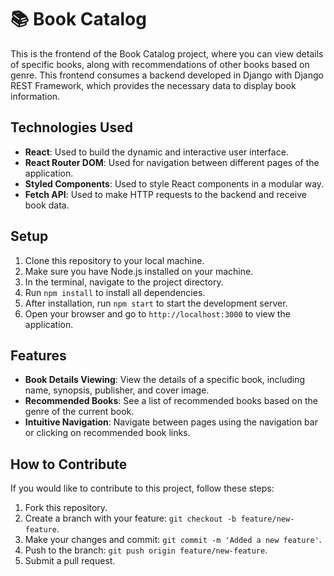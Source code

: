 # 📚 Book Catalog

This is the frontend of the Book Catalog project, where you can view details of specific books, along with recommendations of other books based on genre. This frontend consumes a backend developed in Django with Django REST Framework, which provides the necessary data to display book information.

## Technologies Used

- **React**: Used to build the dynamic and interactive user interface.
- **React Router DOM**: Used for navigation between different pages of the application.
- **Styled Components**: Used to style React components in a modular way.
- **Fetch API**: Used to make HTTP requests to the backend and receive book data.

## Setup

1. Clone this repository to your local machine.
2. Make sure you have Node.js installed on your machine.
3. In the terminal, navigate to the project directory.
4. Run `npm install` to install all dependencies.
5. After installation, run `npm start` to start the development server.
6. Open your browser and go to `http://localhost:3000` to view the application.

## Features

- **Book Details Viewing**: View the details of a specific book, including name, synopsis, publisher, and cover image.
- **Recommended Books**: See a list of recommended books based on the genre of the current book.
- **Intuitive Navigation**: Navigate between pages using the navigation bar or clicking on recommended book links.

## How to Contribute

If you would like to contribute to this project, follow these steps:

1. Fork this repository.
2. Create a branch with your feature: `git checkout -b feature/new-feature`.
3. Make your changes and commit: `git commit -m 'Added a new feature'`.
4. Push to the branch: `git push origin feature/new-feature`.
5. Submit a pull request.
